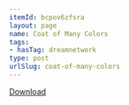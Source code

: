 ```yaml
---
itemId: bcpov6zfsra
layout: page
name: Coat of Many Colors
tags:
- hasTag: dreamnetwork
type: post
urlSlug: coat-of-many-colors
---
```

<a href="../files/pdfs/Volume_publications/publications.coat-of-many-colors.pdf" download="">Download</a>